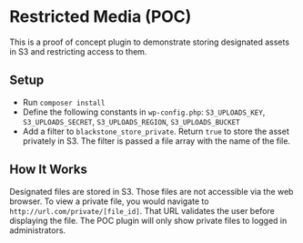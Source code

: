 # Restricted Media (POC)

This is a proof of concept plugin to demonstrate storing designated assets in S3 and restricting access to them.

## Setup

* Run `composer install`
* Define the following constants in `wp-config.php`: `S3_UPLOADS_KEY`, `S3_UPLOADS_SECRET`, `S3_UPLOADS_REGION`, `S3_UPLOADS_BUCKET`
* Add a filter to `blackstone_store_private`. Return `true` to store the asset privately in S3. The filter is passed a file array with the name of the file.


## How It Works
Designated files are stored in S3. Those files are not accessible via the web browser. To view a private file, you would navigate to `http://url.com/private/[file_id]`. That URL validates the user before displaying the file. The POC plugin will only show private files to logged in administrators.